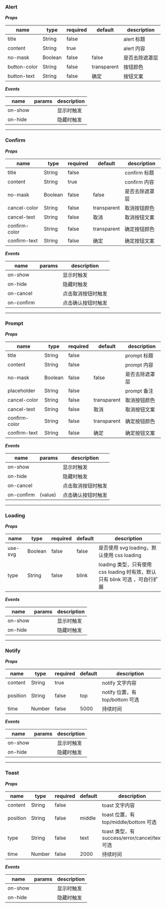 ### Alert

**_Props_**

| name         | type    | required | default     | description    |
| ------------ | ------- | -------- | ----------- | -------------- |
| title        | String  | false    |             | alert 标题     |
| content      | String  | true     |             | alert 内容     |
| no-mask      | Boolean | false    | false       | 是否去除遮罩层 |
| button-color | String  | false    | transparent | 按钮颜色       |
| button-text  | String  | false    | 确定        | 按钮文案       |

**_Events_**

| name    | params | description |
| ------- | ------ | ----------- |
| on-show |        | 显示时触发  |
| on-hide |        | 隐藏时触发  |

---

### Confirm

**_Props_**

| name          | type    | required | default     | description    |
| ------------- | ------- | -------- | ----------- | -------------- |
| title         | String  | false    |             | confirm 标题   |
| content       | String  | true     |             | confirm 内容   |
| no-mask       | Boolean | false    | false       | 是否去除遮罩层 |
| cancel-color  | String  | false    | transparent | 取消按钮颜色   |
| cancel-text   | String  | false    | 取消        | 取消按钮文案   |
| confirm-color | String  | false    | transparent | 确定按钮颜色   |
| confirm-text  | String  | false    | 确定        | 确定按钮文案   |

**_Events_**

| name       | params | description        |
| ---------- | ------ | ------------------ |
| on-show    |        | 显示时触发         |
| on-hide    |        | 隐藏时触发         |
| on-cancel  |        | 点击取消按钮时触发 |
| on-confirm |        | 点击确认按钮时触发 |

---

### Prompt

**_Props_**

| name          | type    | required | default     | description    |
| ------------- | ------- | -------- | ----------- | -------------- |
| title         | String  | false    |             | prompt 标题    |
| content       | String  | false    |             | prompt 内容    |
| no-mask       | Boolean | false    | false       | 是否去除遮罩层 |
| placeholder   | String  | false    |             | prompt 备注    |
| cancel-color  | String  | false    | transparent | 取消按钮颜色   |
| cancel-text   | String  | false    | 取消        | 取消按钮文案   |
| confirm-color | String  | false    | transparent | 确定按钮颜色   |
| confirm-text  | String  | false    | 确定        | 确定按钮文案   |

**_Events_**

| name       | params  | description        |
| ---------- | ------- | ------------------ |
| on-show    |         | 显示时触发         |
| on-hide    |         | 隐藏时触发         |
| on-cancel  |         | 点击取消按钮时触发 |
| on-confirm | (value) | 点击确认按钮时触发 |

---

### Loading

**_Props_**

| name    | type    | required | default | description                                                                 |
| ------- | ------- | -------- | ------- | --------------------------------------------------------------------------- |
| use-svg | Boolean | false    | false   | 是否使用 svg loading，默认使用 css loading                                  |
| type    | String  | false    | blink   | loading 类型，只有使用 css loading 时有效，默认只有 blink 可选 ，可自行扩展 |

**_Events_**

| name    | params | description |
| ------- | ------ | ----------- |
| on-show |        | 显示时触发  |
| on-hide |        | 隐藏时触发  |

---

### Notify

**_Props_**

| name     | type   | required | default | description                     |
| -------- | ------ | -------- | ------- | ------------------------------- |
| content  | String | true     |         | notify 文字内容                 |
| position | String | false    | top     | notify 位置，有 top/bottom 可选 |
| time     | Number | false    | 5000    | 持续时间                        |

**_Events_**

| name    | params | description |
| ------- | ------ | ----------- |
| on-show |        | 显示时触发  |
| on-hide |        | 隐藏时触发  |

---

### Toast

**_Props_**

| name     | type   | required | default | description                                   |
| -------- | ------ | -------- | ------- | --------------------------------------------- |
| content  | String | false    |         | toast 文字内容                                |
| position | String | false    | middle  | toast 位置，有 top/middle/bottom 可选         |
| type     | String | false    | text    | toast 类型，有 success/error/cancel/text 可选 |
| time     | Number | false    | 2000    | 持续时间                                      |

**_Events_**

| name    | params | description |
| ------- | ------ | ----------- |
| on-show |        | 显示时触发  |
| on-hide |        | 隐藏时触发  |
